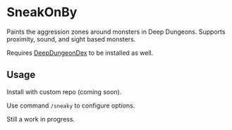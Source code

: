 # SneakOnBy

Paints the aggression zones around monsters in Deep Dungeons. Supports proximity, sound, and sight based monsters.

Requires [DeepDungeonDex](https://github.com/wolfcomp/DeepDungeonDex) to be installed as well.

## Usage

Install with custom repo (coming soon).

Use command `/sneaky` to configure options.

Still a work in progress.